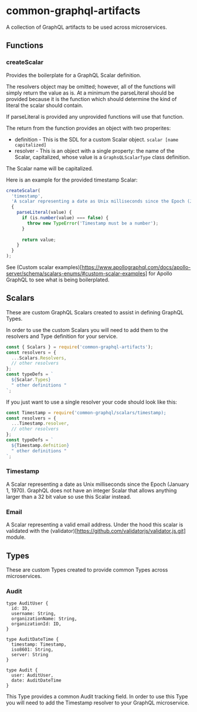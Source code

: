 # common-graphql-artifacts

A collection of GraphQL artifacts to be used across microservices.

## Functions

### createScalar

Provides the boilerplate for a GraphQL Scalar definition.

The resolvers object may be omitted; however, all of the functions will simply return the value as is.
At a minimum the parseLiteral should be provided because it is the function which should determine the kind of literal the scalar should contain.

If parseLiteral is provided any unprovided functions will use that function.

The return from the function provides an object with two properites:
* definition - This is the SDL for a custom Scalar object. `scalar [name capitalized]`
* resolver - This is an object with a single property: the name of the Scalar, capitalized, whose value is a `GraphsQLScalarType` class definition.

The Scalar name will be capitalized.

Here is an example for the provided timestamp Scalar:
```js
createScalar(
  'timestamp', 
  'A scalar representing a date as Unix milliseconds since the Epoch (January 1, 1970)', 
  {
    parseLiteral(value) {
      if (is.number(value) === false) {
        throw new TypeError('Timestamp must be a number');
      }
    
      return value;
    }
  }
);
```
See (Custom scalar examples)[https://www.apollographql.com/docs/apollo-server/schema/scalars-enums/#custom-scalar-examples] for Apollo GraphQL to see what is being boilerplated.

## Scalars

These are custom GraphQL Scalars created to assist in defining GraphQL Types.

In order to use the custom Scalars you will need to add them to the resolvers and Type definition for your service.
```js
const { Scalars } = require('common-graphql-artifacts');
const resolvers = {
  ...Scalars.Resolvers,
  // other resolvers
};
const typeDefs = `
  ${Scalar.Types}
  " other definitions "
`;
```

If you just want to use a single resolver your code should look like this:
```js
const Timestamp = require('common-graphql/scalars/timestamp);
const resolvers = {
  ...Timestamp.resolver,
  // other resolvers
};
const typeDefs = `
  ${Timestamp.defnition}
  " other definitions "
`;
```

### Timestamp

A Scalar representing a date as Unix milliseconds since the Epoch (January 1, 1970).
GraphQL does not have an integer Scalar that allows anything larger than a 32 bit value so use this Scalar instead.

### Email

A Scalar representing a valid email address.
Under the hood this scalar is validated with the (validator)[https://github.com/validatorjs/validator.js.git] module.

## Types

These are custom Types created to provide common Types across microservices.

### Audit
```
type AuditUser {
  id: ID,
  username: String,
  organizationName: String,
  organizationId: ID,
}

type AuditDateTime {
  timestamp: Timestamp,
  iso8601: String,
  server: String
}

type Audit {
  user: AuditUser,
  date: AuditDateTime
}
```

This Type provides a common Audit tracking field.
In order to use this Type you will need to add the Timestamp resolver to your GraphQL microservice.